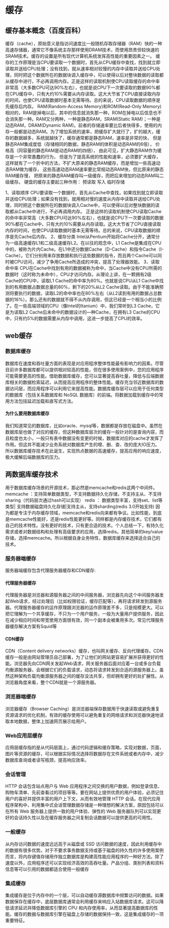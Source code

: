 # 缓存
## 缓存基本概念（百度百科）
缓存（cache），原始意义是指访问速度比一般随机存取存储器（RAM）快的一种高速存储器，通常它不像系统主存那样使用DRAM技术，而使用昂贵但较快速的SRAM技术。缓存的设置是所有现代计算机系统发挥高性能的重要因素之一。
缓存的工作原理是当CPU要读取一个数据时，首先从CPU缓存中查找，找到就立即读取并送给CPU处理；没有找到，就从速率相对较慢的内存中读取并送给CPU处理，同时把这个数据所在的数据块调入缓存中，可以使得以后对整块数据的读取都从缓存中进行，不必再调用内存。正是这样的读取机制使CPU读取缓存的命中率非常高（大多数CPU可达90%左右），也就是说CPU下一次要读取的数据90%都在CPU缓存中，只有大约10%需要从内存读取。这大大节省了CPU直接读取内存的时间，也使CPU读取数据时基本无需等待。总的来说，CPU读取数据的顺序是先缓存后内存。
RAM(Random-Access Memory)和ROM(Read-Only Memory)相对的，RAM是掉电以后，其中的信息就消失那一种，ROM在掉电以后信息也不会消失那一种。RAM又分两种，一种是静态RAM，SRAM(Static RAM)；一种是动态RAM，DRAM(Dynamic RAM)。前者的存储速率要比后者快得多，使用的内存一般都是动态RAM。为了增加系统的速率，把缓存扩大就行了，扩的越大，缓存的数据越多，系统就越快了，缓存通常都是静态RAM，速率是非常的快， 但是静态RAM集成度低（存储相同的数据，静态RAM的体积是动态RAM的6倍）， 价格高（同容量的静态RAM是动态RAM的四倍）， 由此可见，扩大静态RAM作为缓存是一个非常愚蠢的行为， 但是为了提高系统的性能和速率，必须要扩大缓存， 这样就有了一个折中的方法，不扩大原来的静态RAM缓存，而是增加一些高速动态RAM做为缓存， 这些高速动态RAM速率要比常规动态RAM快，但比原来的静态RAM缓存慢， 把原来的静态RAM缓存叫一级缓存，而把后来增加的动态RAM叫二级缓存。
硬盘的缓存主要起三种作用：
预读取
写入
临时存储

1、读取顺序
CPU要读取一个数据时，首先从Cache中查找，如果找到就立即读取并送给CPU处理；如果没有找到，就用相对慢的速度从内存中读取并送给CPU处理，同时把这个数据所在的数据块调入Cache中，可以使得以后对整块数据的读取都从Cache中进行，不必再调用内存。
正是这样的读取机制使CPU读取Cache的命中率非常高（大多数CPU可达90%左右），也就是说CPU下一次要读取的数据90%都在Cache中，只有大约10%需要从内存读取。这大大节省了CPU直接读取内存的时间，也使CPU读取数据时基本无需等待。总的来说，CPU读取数据的顺序是先Cache后内存。
2、缓存分类
Intel从Pentium开始将Cache分开，通常分为一级高速缓存L1和二级高速缓存L2。在以往的观念中，L1 Cache是集成在CPU中的，被称为片内Cache。在L1中还分数据Cache（D-Cache）和指令Cache（I-Cache）。它们分别用来存放数据和执行这些数据的指令，而且两个Cache可以同时被CPU访问，减少了争用Cache所造成的冲突，提高了处理器效能。
3、读取命中率
CPU在Cache中找到有用的数据被称为命中，当Cache中没有CPU所需的数据时（这时称为未命中），CPU才访问内存。从理论上讲，在一颗拥有2级Cache的CPU中，读取L1 Cache的命中率为80%。也就是说CPU从L1 Cache中找到的有用数据占数据总量的80%，剩下的20%从L2 Cache读取。由于不能准确预测将要执行的数据，读取L2的命中率也在80%左右（从L2读到有用的数据占总数据的16%）。那么还有的数据就不得不从内存调用，但这已经是一个相当小的比例了。在一些高端领域的CPU（像Intel的Itanium）中，我们常听到L3 Cache，它是为读取L2 Cache后未命中的数据设计的—种Cache，在拥有L3 Cache的CPU中，只有约5%的数据需要从内存中调用，这进一步提高了CPU的效率。

## web缓存
### 数据库缓存
数据库在速度和吞吐量方面的表现是对应用程序整体性能最有影响力的因素。尽管目前许多数据库都可以提供相对较高的性能，但在很多使用案例中，您的应用程序可能需要更高的性能。借助数据库缓存，您可以显著提高吞吐量，降低与后端数据库相关的数据检索延迟，从而提高应用程序的整体性能。缓存充当邻近数据库的数据访问层，而应用程序可以利用它来提高性能。数据库缓存层可以应用于任何类型的数据库（包括关系数据库和 NoSQL 数据库）的前端。将数据加载到缓存中的常用方法包括延迟加载和直写式方法。
#### 为什么要用数据库缓存
我们知道常见的数据库，比如oracle、mysql等，数据都是存放在磁盘中。虽然在数据库层也做了对应的缓存，但这种数据库层次的缓存一般针对的是查询内容，而且粒度也太小，一般只有表中数据没有变更的时候，数据库对应的cache才发挥了作用。但这并不能减少业务系统对数据库产生的增、删、查、改的庞大IO压力。所以数据库缓存技术在此诞生，实现热点数据的高速缓存，提高应用的响应速度，极大缓解后端数据库的压力。
## 两数据库缓存技术
用于数据库缓存场景的开源技术，那必然是memcache和redis这两个中间件。
memcache ：支持简单数据类型，不支持数据持久化存储，不支持主从、不支持sharing（代码层次通过hash可以实现）
redis ： 数据类型丰富，支持set、list等类型| 支持数据磁盘持久化存储|支持主从，支持sharding(redis 3.0开始支持)
因为都是专注于内存缓存领域，memcache和redis向来都有争议。比如性能，到底是memcache性能好，还是redis性能更好等。同样都是内存缓存技术，它们都有自己的技术特性。没有更好的技术，只有更合适的技术。个人总结一下，有持久化需求或者对数据结构和处理有高级要求的应用，选择redis。其他简单的key/value存储，选择memcache。所以根据自身业务特性，数据库缓存来选择适合自己的技术。


### 服务器端缓存
服务器端缓存包含代理服务器缓存和CDN缓存:
#### 代理服务器缓存
代理服务器是浏览器和源服务器之间的中间服务器，浏览器先向这个中间服务器发起Web请求，经过处理后（比如权限验证，缓存匹配等），再将请求转发到源服务器。代理服务器缓存的运作原理跟浏览器的运作原理差不多，只是规模更大。可以把它理解为一个共享缓存，不只为一个用户服务，一般为大量用户提供服务，因此在减少相应时间和带宽使用方面很有效，同一个副本会被重用多次。常见代理服务器缓存解决方案有Squid等
#### CDN缓存
CDN（Content delivery networks）缓存，也叫网关缓存、反向代理缓存。CDN缓存一般是由网站管理员自己部署，为了让他们的网站更容易扩展并获得更好的性能。浏览器先向CDN网关发起Web请求，网关服务器后面对应着一台或多台负载均衡源服务器，会根据它们的负载请求，动态将请求转发到合适的源服务器上。虽然这种架构负载均衡源服务器之间的缓存没法共享，但却拥有更好的处扩展性。从浏览器角度来看，整个CDN就是一个源服务器。
### 浏览器端缓存
浏览器缓存（Browser Caching）是浏览器端保存数据用于快速读取或避免重复资源请求的优化机制，有效的缓存使用可以避免重复的网络请求和浏览器快速地读取本地数据，整体上加速网页展示给用户。

### Web应用层缓存
应用层缓存指的是从代码层面上，通过代码逻辑和缓存策略，实现对数据，页面，图片等资源的缓存，可以根据实际情况选择将数据存在文件系统或者内存中，减少数据库查询或者读写瓶颈，提高响应效率。

### 会话管理
HTTP 会话包含站点用户与 Web 应用程序之间交换的用户数据，例如登录信息、购物车清单、先前查看过的项目等等。要在网站上提供优质的用户体验，必须记住用户的喜好并提供丰富的用户上下文，从而有效地管理 HTTP 会话。在现代应用程序架构中，利用集中式会话管理数据存储是一种理想的解决方案，原因包括可以在所有 Web 服务器上提供一致的用户体验、弹性的 Web 服务器队列可以实现更好的会话持久性以及在缓存服务器之间复制会话数据可以提供更高的可用性。
### 一般缓存
从内存访问数据的速度远远高于从磁盘或 SSD 访问数据的速度，因此利用缓存中的数据有很多优势。对于不要求事务数据支持或基于磁盘的持久性的许多使用案例而言，将内存键值存储用作独立数据库是构建高性能应用程序的一种好方法。除了速度以外，应用程序还可以实现经济高效的高吞吐量。产品分组、类别列表和资料信息等可以引用的数据都适合使用一般缓存
### 集成缓存
集成缓存是位于内存中的一个层，可以自动缓存源数据库中频繁访问的数据。如果数据保存在缓存中，底层数据库通常会利用缓存来响应入站数据库请求。这可以降低请求延迟并降低数据库引擎的 CPU 和内存使用率，从而显著提高数据库的性能。缓存的数据与数据库引擎在磁盘上存储的数据保持一致，这是集成缓存的一项重要特征。

